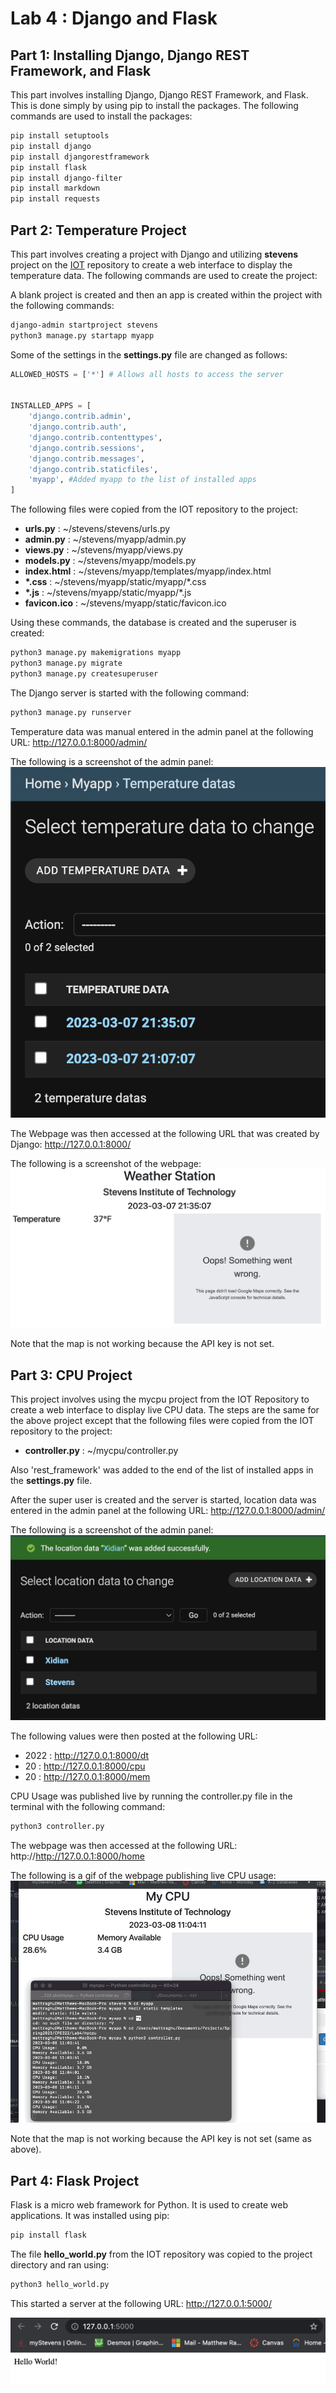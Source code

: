 # Lab 4 : Django and Flask

## Part 1: Installing Django, Django REST Framework, and Flask

This part involves installing Django, Django REST Framework, and Flask. This is done simply by using pip to install the packages. The following commands are used to install the packages:

```bash
pip install setuptools
pip install django
pip install djangorestframework
pip install flask
pip install django-filter
pip install markdown
pip install requests
```

## Part 2: Temperature Project

This part involves creating a project with Django and utilizing **stevens** project on the [IOT](https://github.com/kevinwlu/iot/tree/master/lesson4) repository to create a web interface to display the temperature data. The following commands are used to create the project:

A blank project is created and then an app is created within the project with the following commands:

```bash
django-admin startproject stevens
python3 manage.py startapp myapp
```

Some of the settings in the **settings.py** file are changed as follows:

```python
ALLOWED_HOSTS = ['*'] # Allows all hosts to access the server


INSTALLED_APPS = [
    'django.contrib.admin',
    'django.contrib.auth',
    'django.contrib.contenttypes',
    'django.contrib.sessions',
    'django.contrib.messages',
    'django.contrib.staticfiles',
    'myapp', #Added myapp to the list of installed apps
]
```

The following files were copied from the IOT repository to the project:

- **urls.py** : ~/stevens/stevens/urls.py
- **admin.py** : ~/stevens/myapp/admin.py
- **views.py** : ~/stevens/myapp/views.py
- **models.py** : ~/stevens/myapp/models.py
- **index.html** : ~/stevens/myapp/templates/myapp/index.html
- **\*.css** : ~/stevens/myapp/static/myapp/\*.css
- **\*.js** : ~/stevens/myapp/static/myapp/\*.js
- **favicon.ico** : ~/stevens/myapp/static/favicon.ico

Using these commands, the database is created and the superuser is created:

```bash
python3 manage.py makemigrations myapp
python3 manage.py migrate
python3 manage.py createsuperuser
```

The Django server is started with the following command:

```bash
python3 manage.py runserver
```

Temperature data was manual entered in the admin panel at the following URL: http://127.0.0.1:8000/admin/

The following is a screenshot of the admin panel:
![Admin Panel](./Screenshots/DjangoAdmin.png)

The Webpage was then accessed at the following URL that was created by Django: http://127.0.0.1:8000/

The following is a screenshot of the webpage:
![Webpage](./Screenshots/DjangoWebpage.png)

Note that the map is not working because the API key is not set.

## Part 3: CPU Project

This project involves using the mycpu project from the IOT Repository to create a web interface to display live CPU data.
The steps are the same for the above project except that the following files were copied from the IOT repository to the project:

- **controller.py** : ~/mycpu/controller.py

Also 'rest_framework' was added to the end of the list of installed apps in the **settings.py** file.

After the super user is created and the server is started, location data was entered in the admin panel at the following URL: http://127.0.0.1:8000/admin/

The following is a screenshot of the admin panel:
![Admin Panel](./Screenshots/DjangoAdmin2.png)

The following values were then posted at the following URL:

- 2022 : http://127.0.0.1:8000/dt
- 20 : http://127.0.0.1:8000/cpu
- 20 : http://127.0.0.1:8000/mem

CPU Usage was published live by running the controller.py file in the terminal with the following command:

```bash
python3 controller.py
```

The webpage was then accessed at the following URL: http://http://127.0.0.1:8000/home

The following is a gif of the webpage publishing live CPU usage:
![Webpage](./Screenshots/LiveCPUUse.gif)

Note that the map is not working because the API key is not set (same as above).

## Part 4: Flask Project

Flask is a micro web framework for Python. It is used to create web applications. It was installed using pip:

```bash
pip install flask
```

The file **hello_world.py** from the IOT repository was copied to the project directory and ran using:

```bash
python3 hello_world.py
```

This started a server at the following URL: http://127.0.0.1:5000/

![Webpage](./Screenshots/FlaskWebpage.png)
